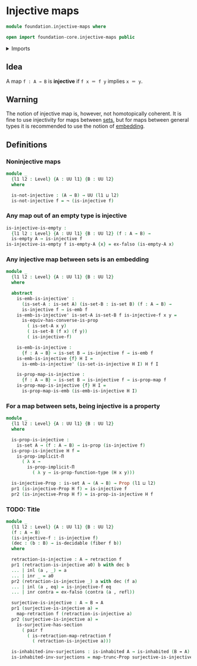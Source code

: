 # Injective maps

```agda
module foundation.injective-maps where

open import foundation-core.injective-maps public
```

<details><summary>Imports</summary>

```agda
open import foundation.decidable-types
open import foundation.dependent-pair-types
open import foundation.functoriality-propositional-truncation
open import foundation.inhabited-types
open import foundation.logical-equivalences
open import foundation.surjective-maps
open import foundation.universe-levels

open import foundation-core.coproduct-types
open import foundation-core.embeddings
open import foundation-core.empty-types
open import foundation-core.fibers-of-maps
open import foundation-core.identity-types
open import foundation-core.negation
open import foundation-core.propositional-maps
open import foundation-core.propositions
open import foundation-core.retractions
open import foundation-core.sets
```

</details>

## Idea

A map `f : A → B` is **injective** if `f x ＝ f y` implies `x ＝ y`.

## Warning

The notion of injective map is, however, not homotopically coherent. It is fine
to use injectivity for maps between [sets](foundation-core.sets.md), but for
maps between general types it is recommended to use the notion of
[embedding](foundation-core.embeddings.md).

## Definitions

### Noninjective maps

```agda
module _
  {l1 l2 : Level} {A : UU l1} {B : UU l2}
  where

  is-not-injective : (A → B) → UU (l1 ⊔ l2)
  is-not-injective f = ¬ (is-injective f)
```

### Any map out of an empty type is injective

```agda
is-injective-is-empty :
  {l1 l2 : Level} {A : UU l1} {B : UU l2} (f : A → B) →
  is-empty A → is-injective f
is-injective-is-empty f is-empty-A {x} = ex-falso (is-empty-A x)
```

### Any injective map between sets is an embedding

```agda
module _
  {l1 l2 : Level} {A : UU l1} {B : UU l2}
  where

  abstract
    is-emb-is-injective' :
      (is-set-A : is-set A) (is-set-B : is-set B) (f : A → B) →
      is-injective f → is-emb f
    is-emb-is-injective' is-set-A is-set-B f is-injective-f x y =
      is-equiv-has-converse-is-prop
        ( is-set-A x y)
        ( is-set-B (f x) (f y))
        ( is-injective-f)

    is-emb-is-injective :
      {f : A → B} → is-set B → is-injective f → is-emb f
    is-emb-is-injective {f} H I =
      is-emb-is-injective' (is-set-is-injective H I) H f I

    is-prop-map-is-injective :
      {f : A → B} → is-set B → is-injective f → is-prop-map f
    is-prop-map-is-injective {f} H I =
      is-prop-map-is-emb (is-emb-is-injective H I)
```

### For a map between sets, being injective is a property

```agda
module _
  {l1 l2 : Level} {A : UU l1} {B : UU l2}
  where

  is-prop-is-injective :
    is-set A → (f : A → B) → is-prop (is-injective f)
  is-prop-is-injective H f =
    is-prop-implicit-Π
      ( λ x →
        is-prop-implicit-Π
          ( λ y → is-prop-function-type (H x y)))

  is-injective-Prop : is-set A → (A → B) → Prop (l1 ⊔ l2)
  pr1 (is-injective-Prop H f) = is-injective f
  pr2 (is-injective-Prop H f) = is-prop-is-injective H f
```

### TODO: Title

```agda
module _
  {l1 l2 : Level} {A : UU l1} {B : UU l2}
  (f : A → B)
  (is-injective-f : is-injective f)
  (dec : (b : B) → is-decidable (fiber f b))
  where

  retraction-is-injective : A → retraction f
  pr1 (retraction-is-injective a0) b with dec b
  ... | inl (a , _) = a
  ... | inr _ = a0
  pr2 (retraction-is-injective _) a with dec (f a)
  ... | inl (a , eq) = is-injective-f eq
  ... | inr contra = ex-falso (contra (a , refl))

  surjective-is-injective : A → B ↠ A
  pr1 (surjective-is-injective a) =
    map-retraction f (retraction-is-injective a)
  pr2 (surjective-is-injective a) =
    is-surjective-has-section
      ( pair f
        ( is-retraction-map-retraction f
          ( retraction-is-injective a)))

  is-inhabited-inv-surjections : is-inhabited A → is-inhabited (B ↠ A)
  is-inhabited-inv-surjections = map-trunc-Prop surjective-is-injective
```
